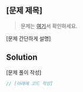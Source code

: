 ## [문제 제목]
> 문제는 [여기](https://www.acmicpc.net/problem/10869)서 확인하세요.

[문제 간단하게 설명]

## Solution

[문제 풀이 작성]

```javascript
// [아래에 코드 작성]

```